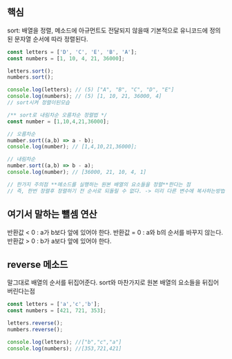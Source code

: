 ## 핵심
sort: 배열을 정렬, 메소드에 아규먼트도 전달되지 않을때 기본적으로 유니코드에 정의된 문자열 순서에 따라 정렬된다.
```js
const letters = ['D', 'C', 'E', 'B', 'A'];
const numbers = [1, 10, 4, 21, 36000];

letters.sort();
numbers.sort();

console.log(letters); // (5) ["A", "B", "C", "D", "E"]
console.log(numbers); // (5) [1, 10, 21, 36000, 4]
// sort시켜 정렬이된모습

/** sort로 내림차순 오름차순 정렬법 */
const number = [1,10,4,21,36000];

// 오름차순
number.sort((a,b) => a - b);
console.log(number); // [1,4,10,21,36000];

// 내림차순
number.sort((a,b) => b - a);
console.log(number); // [36000, 21, 10, 4, 1]

// 한가지 주의점 **메소드를 실행하는 원본 배열의 요소들을 정렬**한다는 점
// 즉, 한번 정렬후 정렬하기 전 순서로 되돌릴 수 없다. -> 미리 다른 변수에 복사하는방법
```

## 여기서 말하는 뺼셈 연산
반환값 < 0 : a가 b보다 앞에 있어야 한다.
반환값 = 0 : a와 b의 순서를 바꾸지 않는다.
반환값 > 0 : b가 a보다 앞에 있어야 한다.

## reverse 메소드
말그대로 배열의 순서를 뒤집어준다.
sort와 마찬가지로 원본 배열의 요소들을 뒤집어 버린다는점
```js
const letters = ['a','c','b'];
const numbers = [421, 721, 353];

letters.reverse();
numbers.reverse();

console.log(letters); //["b","c","a"]
console.log(numbers); //[353,721,421]
```
